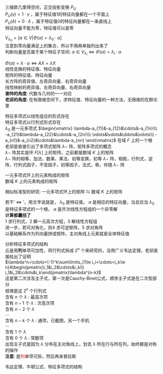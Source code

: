 三维欧几里得空间，正交投影变换 $P_U$     
 $P_U(\gamma)=1\cdot\gamma$ ，属于特征值1的特征向量都在一个平面上    
 $P_U(\delta)=0\cdot\delta$ ，属于特征值0的特征向量都在一条直线上    
特征向量不能为零，特征值可以是零    
    
 $V_{\lambda_0}=[\alpha\in V|\Phi(\alpha)=\lambda_0\cdot\alpha]$     
注意到零向量满足上的集合，所以不用再单独列出来了    
判断向量是否属于某个特征子空间:  $\alpha\in V_{\lambda_i}\iff\Phi(\alpha)=\lambda_i\cdot\alpha$     
    
 $\Phi(\alpha)=\lambda\cdot\alpha\iff AX=\lambda X$     
线性变换的特征值、特征向量    
矩阵的特征值、特征向量    
长方阵的奇异值、左奇异向量、右奇异向量    
线性映射的奇异值、左奇异向量、右奇异向量    
**谢帅的角度**: 代数与几何的一一对应    
**老邱的角度**: 在有限维空间下，求特征值、特征向量的一种方法，无限维的在群论里    
    
特征多项式以线性组合的形式存在    
特征多项式以行列式形式存在    
 $\lambda_0$ 是一元多项式 $\begin{vmatrix}    
\lambda-a_{11}&-a_{12}&\cdots&-a_{1n}\\\    
-a_{21}&\lambda-a_{22}&\cdots&-a_{2n}\\\    
\vdots&\vdots&\ddots&\vdots\\\    
-a_{n1}&-a_{n2}&\cdots&\lambda-a_{nn}    
\end{vmatrix}$ 在域 $F$ 上的一个根    
老邱是直接引出了多项式矩阵 $\lambda-$ 阵，矩阵多项式的概念    
 $\lambda-$ 阵其实是环 $F[\lambda]$ 上的矩阵，之前都是数域 $K$ 上的矩阵    
 $\lambda-$ 阵的相等、加法、数乘、乘法、初等变换，初等 $\lambda-$ 阵，相抵，行列式，逆阵，行列式因子，不变因子，初等因子，法式，秩，伴随 $\lambda-$ 阵    
    
一元多项式环上的元素构成的矩阵    
数域 $K$ 上的元素构成的矩阵    
    
相似标准型的研究: 一元多项式环上的矩阵 $\leftrightharpoons$ 数域 $K$ 上的矩阵    
    
若干‘ $\iff$ ’，用文字说就是， $\lambda_0$ 是特征值， $\alpha$ 是相应的特征向量，当且仅当 $\lambda_0$ 是特征多项式的一个根， $\alpha$ 是齐次线性方程组的一个非零解    
**计算都囊括了**    
1 求行列式，2 解一元高次方程，3 解线性方程组    
进一步，若可对角化，则4 求可逆矩阵，5 求对角阵    
以基础解系作为列向量拼成矩阵，主对角线上元素就是全体特征值    
    
分析特征多项式的结构    
丘是用**列**单项可加性，将行列式拆成 $2^n$ 个来研究的，没用广义韦达定理，老邱直接给出了证明    
 $\lambda^n+\cdots+(-1)^k\sum\limits_{1\le i_i<\cdots<i_k\le n}A\begin{pmatrix}i_1&i_2&\cdots&i_k\\\ i_1&i_2&\cdots&i_k\end{pmatrix}\lambda^{n-k}$     
这是第二次涉及主子式，第一次是Cauchy-Binet公式，顺序主子式是在二次型部分    
规律是这 $2^n$ 个行列式    
含有 $n$ 个 $\lambda$ : 最高次项    
含有 $n-1$ 个 $\lambda$ : 次高次项    
含有 $n-2$ 个 $\lambda$     
 $\cdots$     
含有 $n-k$ 个 $\lambda$ : 通项，已截图，另一个手机    
 $\cdots$     
含有 $1$ 个 $\lambda$     
含有 $0$ 个 $\lambda$ : 常数项    
出现主子式是因为 $\lambda$ 分布在主对角线上，划去 $\lambda$ 所在行与所在列，始终都是对称的操作    
**注意**: 是<font color=red>列</font>单项可拆，然后再来普拉斯    
    
韦达定理、牛顿公式、特征多项式的结构    
